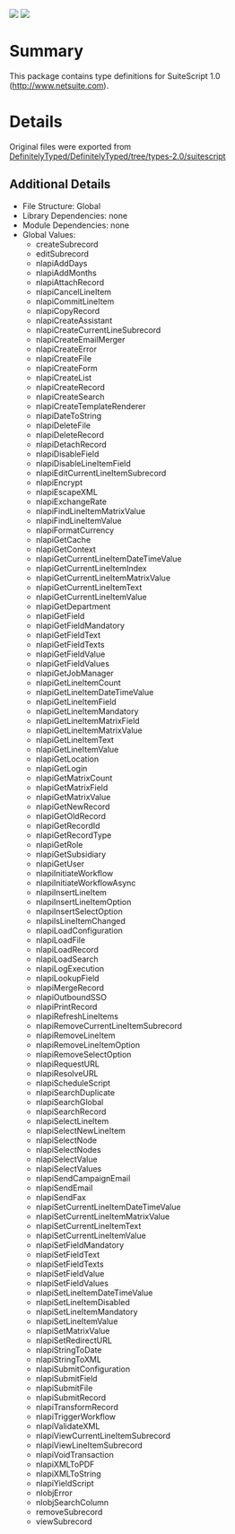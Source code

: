 ![](https://img.shields.io/github/watchers/burkybang/SuiteScript-1.0-TypeScript?style=social) 
![](https://img.shields.io/github/stars/burkybang/SuiteScript-1.0-TypeScript?style=social)

# Summary
This package contains type definitions for SuiteScript 1.0 (http://www.netsuite.com).

# Details
Original files were exported from [DefinitelyTyped/DefinitelyTyped/tree/types-2.0/suitescript](https://www.github.com/DefinitelyTyped/DefinitelyTyped/tree/types-2.0/suitescript)

## Additional Details
- File Structure: Global
- Library Dependencies: none
- Module Dependencies: none
- Global Values:
    - createSubrecord
    - editSubrecord
    - nlapiAddDays
    - nlapiAddMonths
    - nlapiAttachRecord
    - nlapiCancelLineItem
    - nlapiCommitLineItem
    - nlapiCopyRecord
    - nlapiCreateAssistant
    - nlapiCreateCurrentLineSubrecord
    - nlapiCreateEmailMerger
    - nlapiCreateError
    - nlapiCreateFile
    - nlapiCreateForm
    - nlapiCreateList
    - nlapiCreateRecord
    - nlapiCreateSearch
    - nlapiCreateTemplateRenderer
    - nlapiDateToString
    - nlapiDeleteFile
    - nlapiDeleteRecord
    - nlapiDetachRecord
    - nlapiDisableField
    - nlapiDisableLineItemField
    - nlapiEditCurrentLineItemSubrecord
    - nlapiEncrypt
    - nlapiEscapeXML
    - nlapiExchangeRate
    - nlapiFindLineItemMatrixValue
    - nlapiFindLineItemValue
    - nlapiFormatCurrency
    - nlapiGetCache
    - nlapiGetContext
    - nlapiGetCurrentLineItemDateTimeValue
    - nlapiGetCurrentLineItemIndex
    - nlapiGetCurrentLineItemMatrixValue
    - nlapiGetCurrentLineItemText
    - nlapiGetCurrentLineItemValue
    - nlapiGetDepartment
    - nlapiGetField
    - nlapiGetFieldMandatory
    - nlapiGetFieldText
    - nlapiGetFieldTexts
    - nlapiGetFieldValue
    - nlapiGetFieldValues
    - nlapiGetJobManager
    - nlapiGetLineItemCount
    - nlapiGetLineItemDateTimeValue
    - nlapiGetLineItemField
    - nlapiGetLineItemMandatory
    - nlapiGetLineItemMatrixField
    - nlapiGetLineItemMatrixValue
    - nlapiGetLineItemText
    - nlapiGetLineItemValue
    - nlapiGetLocation
    - nlapiGetLogin
    - nlapiGetMatrixCount
    - nlapiGetMatrixField
    - nlapiGetMatrixValue
    - nlapiGetNewRecord
    - nlapiGetOldRecord
    - nlapiGetRecordId
    - nlapiGetRecordType
    - nlapiGetRole
    - nlapiGetSubsidiary
    - nlapiGetUser
    - nlapiInitiateWorkflow
    - nlapiInitiateWorkflowAsync
    - nlapiInsertLineItem
    - nlapiInsertLineItemOption
    - nlapiInsertSelectOption
    - nlapiIsLineItemChanged
    - nlapiLoadConfiguration
    - nlapiLoadFile
    - nlapiLoadRecord
    - nlapiLoadSearch
    - nlapiLogExecution
    - nlapiLookupField
    - nlapiMergeRecord
    - nlapiOutboundSSO
    - nlapiPrintRecord
    - nlapiRefreshLineItems
    - nlapiRemoveCurrentLineItemSubrecord
    - nlapiRemoveLineItem
    - nlapiRemoveLineItemOption
    - nlapiRemoveSelectOption
    - nlapiRequestURL
    - nlapiResolveURL
    - nlapiScheduleScript
    - nlapiSearchDuplicate
    - nlapiSearchGlobal
    - nlapiSearchRecord
    - nlapiSelectLineItem
    - nlapiSelectNewLineItem
    - nlapiSelectNode
    - nlapiSelectNodes
    - nlapiSelectValue
    - nlapiSelectValues
    - nlapiSendCampaignEmail
    - nlapiSendEmail
    - nlapiSendFax
    - nlapiSetCurrentLineItemDateTimeValue
    - nlapiSetCurrentLineItemMatrixValue
    - nlapiSetCurrentLineItemText
    - nlapiSetCurrentLineItemValue
    - nlapiSetFieldMandatory
    - nlapiSetFieldText
    - nlapiSetFieldTexts
    - nlapiSetFieldValue
    - nlapiSetFieldValues
    - nlapiSetLineItemDateTimeValue
    - nlapiSetLineItemDisabled
    - nlapiSetLineItemMandatory
    - nlapiSetLineItemValue
    - nlapiSetMatrixValue
    - nlapiSetRedirectURL
    - nlapiStringToDate
    - nlapiStringToXML
    - nlapiSubmitConfiguration
    - nlapiSubmitField
    - nlapiSubmitFile
    - nlapiSubmitRecord
    - nlapiTransformRecord
    - nlapiTriggerWorkflow
    - nlapiValidateXML
    - nlapiViewCurrentLineItemSubrecord
    - nlapiViewLineItemSubrecord
    - nlapiVoidTransaction
    - nlapiXMLToPDF
    - nlapiXMLToString
    - nlapiYieldScript
    - nlobjError
    - nlobjSearchColumn
    - removeSubrecord
    - viewSubrecord
